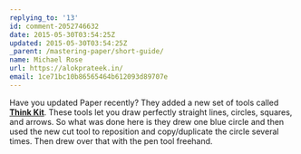 ```yaml
---
replying_to: '13'
id: comment-2052746632
date: 2015-05-30T03:54:25Z
updated: 2015-05-30T03:54:25Z
_parent: /mastering-paper/short-guide/
name: Michael Rose
url: https://alokprateek.in/
email: 1ce71bc10b86565464b612093d89707e
---
```


Have you updated Paper recently? They added a new set of tools called
[**Think Kit**](https://wetransfer.zendesk.com/hc/en-us/articles/360001333846-Canvas-Drawing-Tools).
These tools let you draw perfectly straight lines, circles, squares, and arrows.
So what was done here is they drew one blue circle and then used the new cut
tool to reposition and copy/duplicate the circle several times. Then drew over
that with the pen tool freehand.

